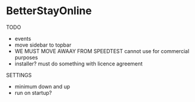 # BetterStayOnline


TODO
* events
* move sidebar to topbar
* WE MUST MOVE AWAAY FROM SPEEDTEST cannot use for commercial purposes
* installer? must do something with licence agreement


SETTINGS
* minimum down and up
* run on startup?

